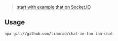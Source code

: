 > [start with example that on Socket.IO](https://socket.io/get-started/chat)

## Usage

```bash
npx git://github.com/liamrad/chat-in-lan lan-chat
```